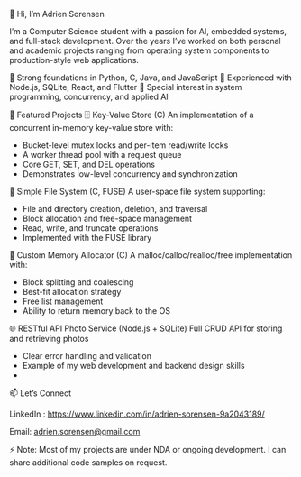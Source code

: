 👋 Hi, I’m Adrien Sorensen

I’m a Computer Science student with a passion for AI, embedded systems, and full-stack development. Over the years I’ve worked on both personal and academic projects ranging from operating system components to production-style web applications.

🔹 Strong foundations in Python, C, Java, and JavaScript
🔹 Experienced with Node.js, SQLite, React, and Flutter
🔹 Special interest in system programming, concurrency, and applied AI

🚀 Featured Projects
🗄️ Key-Value Store (C)
An implementation of a concurrent in-memory key-value store with:
  - Bucket-level mutex locks and per-item read/write locks
  - A worker thread pool with a request queue
  - Core GET, SET, and DEL operations
  - Demonstrates low-level concurrency and synchronization


📂 Simple File System (C, FUSE)
A user-space file system supporting:
  - File and directory creation, deletion, and traversal
  - Block allocation and free-space management
  - Read, write, and truncate operations
  - Implemented with the FUSE library

🧩 Custom Memory Allocator (C)
A malloc/calloc/realloc/free implementation with:
  - Block splitting and coalescing
  - Best-fit allocation strategy
  - Free list management
  - Ability to return memory back to the OS

🌐 RESTful API Photo Service (Node.js + SQLite)
Full CRUD API for storing and retrieving photos
  - Clear error handling and validation
  - Example of my web development and backend design skills
  - 

📫 Let’s Connect

LinkedIn : https://www.linkedin.com/in/adrien-sorensen-9a2043189/

Email: adrien.sorensen@gmail.com

⚡ Note: Most of my projects are under NDA or ongoing development. I can share additional code samples on request.
